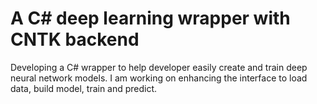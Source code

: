 # A C# deep learning wrapper with CNTK backend

Developing a C# wrapper to help developer easily create and train deep neural network models. I am working on enhancing the interface to load data, build model, train and predict.